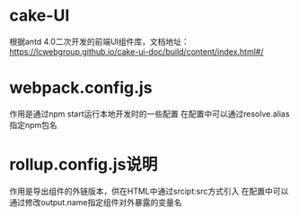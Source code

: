 # cake-UI
根据antd 4.0二次开发的前端UI组件库，文档地址：https://lcwebgroup.github.io/cake-ui-doc/build/content/index.html#/

# webpack.config.js
作用是通过npm start运行本地开发时的一些配置
在配置中可以通过resolve.alias指定npm包名

# rollup.config.js说明
作用是导出组件的外链版本，供在HTML中通过srcipt:src方式引入
在配置中可以通过修改output.name指定组件对外暴露的变量名









